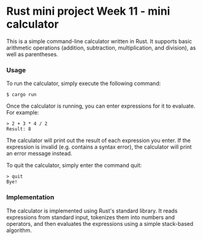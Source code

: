 # Rust mini project Week 11 - mini calculator
This is a simple command-line calculator written in Rust. It supports basic arithmetic operations (addition, subtraction, multiplication, and division), as well as parentheses.

### Usage
To run the calculator, simply execute the following command:

```
$ cargo run
```
Once the calculator is running, you can enter expressions for it to evaluate. For example:

```
> 2 + 3 * 4 / 2
Result: 8
```
The calculator will print out the result of each expression you enter. If the expression is invalid (e.g. contains a syntax error), the calculator will print an error message instead.

To quit the calculator, simply enter the command quit:
```
> quit
Bye!
```

### Implementation
The calculator is implemented using Rust's standard library. It reads expressions from standard input, tokenizes them into numbers and operators, and then evaluates the expressions using a simple stack-based algorithm.